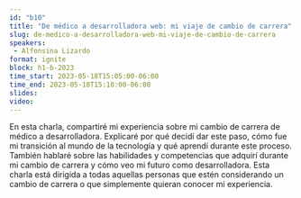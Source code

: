 ```yaml
---
id: "b10"
title: "De médico a desarrolladora web: mi viaje de cambio de carrera"
slug: de-medico-a-desarrolladora-web-mi-viaje-de-cambio-de-carrera
speakers:
 - Alfonsina Lizardo
format: ignite
block: h1-b-2023
time_start: 2023-05-18T15:05:00-06:00
time_end: 2023-05-18T15:10:00-06:00
slides: 
video: 
---
```


En esta charla, compartiré mi experiencia sobre mi cambio de carrera de médico a desarrolladora. Explicaré por qué decidí dar este paso, cómo fue mi transición al mundo de la tecnología y qué aprendí durante este proceso. También hablaré sobre las habilidades y competencias que adquirí durante mi cambio de carrera y cómo veo mi futuro como desarrolladora. Esta charla está dirigida a todas aquellas personas que estén considerando un cambio de carrera o que simplemente quieran conocer mi experiencia.